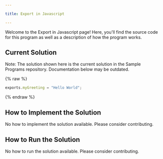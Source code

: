 ```yaml
---

title: Export in Javascript

---
```


Welcome to the Export in Javascript page! Here, you'll find the source code for this program as well as a description of how the program works.

## Current Solution

Note: The solution shown here is the current solution in the Sample Programs repository. Documentation below may be outdated.

{% raw %}

```Javascript
exports.myGreeting = "Hello World";

```

{% endraw %}

## How to Implement the Solution

No how to implement the solution available. Please consider contributing.

## How to Run the Solution

No how to run the solution available. Please consider contributing.